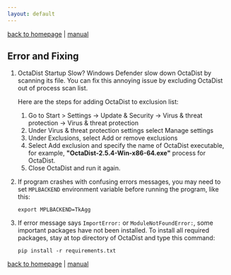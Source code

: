 ```yaml
---
layout: default
---
```

[back to homepage](./) | [manual](./manual.md)

## Error and Fixing

1. OctaDist Startup Slow? Windows Defender slow down OctaDist by scanning its file.
   You can fix this annoying issue by excluding OctaDist out of process scan list.
   
   Here are the steps for adding OctaDist to exclusion list:

   1. Go to Start > Settings -> Update & Security -> Virus & threat protection -> Virus & threat protection
   2. Under Virus & threat protection settings select Manage settings
   3. Under Exclusions, select Add or remove exclusions
   4. Select Add exclusion and specify the name of OctaDist executable, for example, 
      **"OctaDist-2.5.4-Win-x86-64.exe"** process for OctaDist. 
   5. Close OctaDist and run it again.

2. If program crashes with confusing errors messages, you may need to set `MPLBACKEND` environment variable 
   before running the program, like this:
   ```
   export MPLBACKEND=TkAgg
   ```

3. If error message says `ImportError:` or `ModuleNotFoundError:`, some important packages have not been installed. 
   To install all required packages, stay at top directory of OctaDist and type this command:
   ```
   pip install -r requirements.txt
   ```

[back to homepage](./) | [manual](./manual.md)
